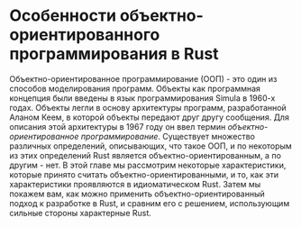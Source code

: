# Особенности объектно-ориентированного программирования в Rust

Объектно-ориентированное программирование (ООП) - это один из способов моделирования программ. Объекты как программная концепция были введены в язык программирования Simula в 1960-х годах. Объекты легли в основу архитектуры программ, разработанной Аланом Кеем, в которой объекты передают друг другу сообщения. Для описания этой архитектуры в 1967 году он ввел термин *объектно-ориентированное программирование*. Существует множество различных определений, описывающих, что такое ООП, и по некоторым из этих определений Rust является объектно-ориентированным, а по другим - нет. В этой главе мы рассмотрим некоторые характеристики, которые принято считать объектно-ориентированными, и то, как эти характеристики проявляются в идиоматическом Rust. Затем мы покажем вам, как можно применить объектно-ориентированный подход к разработке в Rust, и сравним его с решением, использующим сильные стороны характерные Rust.
